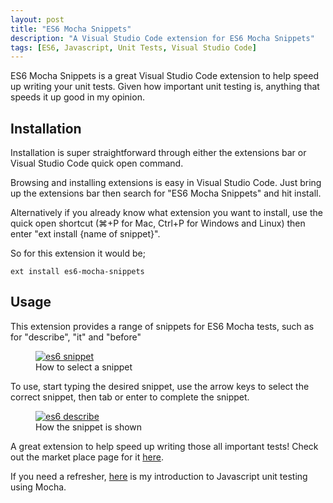 ```yaml
---
layout: post
title: "ES6 Mocha Snippets"
description: "A Visual Studio Code extension for ES6 Mocha Snippets"
tags: [ES6, Javascript, Unit Tests, Visual Studio Code]
---
```


ES6 Mocha Snippets is a great Visual Studio Code extension to help speed up writing your unit tests. Given how important unit testing is, anything that speeds it up good in my opinion.

## Installation

Installation is super straightforward through either the extensions bar or Visual Studio Code quick open command.

Browsing and installing extensions is easy in Visual Studio Code. Just bring up the extensions bar then search for "ES6 Mocha Snippets" and hit install.

Alternatively if you already know what extension you want to install, use the quick open shortcut (⌘+P for Mac, Ctrl+P for Windows and Linux) then enter "ext install {name of snippet}".

So for this extension it would be;

    ext install es6-mocha-snippets

## Usage

This extension provides a range of snippets for ES6 Mocha tests, such as for "describe", "it" and "before"

<div class="center">
<figure>
	<a href="{{ site.url }}/images/describe-snippet.png"><img src="{{ site.url }}/images/describe-snippet.png" alt="es6 snippet"></a>
	<figcaption>How to select a snippet</figcaption>
</figure>
</div>

To use, start typing the desired snippet, use the arrow keys to select the correct snippet, then tab or enter to complete the snippet.

<div class="center">
<figure>
	<a href="{{ site.url }}/images/describe-snippet-2.png"><img src="{{ site.url }}/images/describe-snippet-2.png" alt="es6 describe"></a>
	<figcaption>How the snippet is shown</figcaption>
</figure>
</div>

A great extension to help speed up writing those all important tests! Check out the market place page for it [here](https://marketplace.visualstudio.com/items?itemName=spoonscen.es6-mocha-snippets).

If you need a refresher, [here](/javascript-unit-testing/) is my introduction to Javascript unit testing using Mocha.
